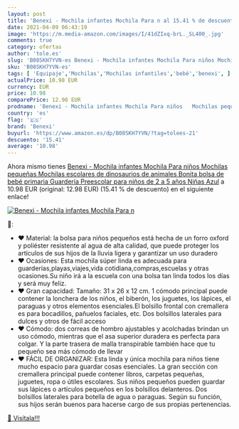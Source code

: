 ```yaml
---
layout: post
title: 'Benexi - Mochila infantes Mochila Para n al 15.41 % de descuento'
date: 2021-04-09 06:43:19
image: 'https://m.media-amazon.com/images/I/41dZIxq-brL._SL400_.jpg'
comments: true
category: ofertas
author: 'tole.es'
slug: 'B08SKH7YVN-es Benexi - Mochila infantes Mochila Para niños Mochilas...'
sku: 'B08SKH7YVN-es'
tags: [ 'Equipaje','Mochilas','Mochilas infantiles','bebé','benexi', ]
actualPrice: 10.98 EUR
currency: EUR
price: 10.98
comparePrice: 12.98 EUR
prodname: 'Benexi - Mochila infantes Mochila Para niños   Mochilas pequeñas Mochilas escolares de dinosaurios de animales Bonita bolsa de bebé primaria Guardería Preescolar para niños de 2 a 5 años Niñas  Azul'
country: 'es'
flag: '🇪🇸'
brand: 'Benexi'
buyurl: 'https://www.amazon.es/dp/B08SKH7YVN/?tag=tolees-21'
descuento: '15.41'
average: '10.98'
---
```


Ahora mismo tienes [Benexi - Mochila infantes Mochila Para niños   Mochilas pequeñas Mochilas escolares de dinosaurios de animales Bonita bolsa de bebé primaria Guardería Preescolar para niños de 2 a 5 años Niñas  Azul](https://www.amazon.es/dp/B08SKH7YVN/?tag=tolees-21) a 10.98 EUR (original: 12.98 EUR) (15.41 %  de descuento) en el siguiente enlace!

[![Benexi - Mochila infantes Mochila Para n](https://m.media-amazon.com/images/I/41dZIxq-brL._SL400_.jpg)](https://www.amazon.es/dp/B08SKH7YVN/?tag=tolees-21)

🔎:

- ♥ Material: la bolsa para niños pequeños está hecha de un forro oxford y poliéster resistente al agua de alta calidad, que puede proteger los artículos de sus hijos de la lluvia ligera y garantizar un uso duradero
- ♥ Ocasiones: Esta mochila súper linda es adecuada para guarderías,playas,viajes,vida cotidiana,compras,escuelas y otras ocasiones.Su niño irá a la escuela con una bolsa tan linda todos los días y será muy feliz.
- ♥ Gran capacidad: Tamaño: 31 x 26 x 12 cm. 1 cómodo principal puede contener la lonchera de los niños, el biberón, los juguetes, los lápices, el paraguas y otros elementos esenciales.El bolsillo frontal con cremallera es para bocadillos, pañuelos faciales, etc. Dos bolsillos laterales para dulces y otros de fácil acceso
- ♥ Cómodo: dos correas de hombro ajustables y acolchadas brindan un uso cómodo, mientras que el asa superior duradera es perfecta para colgar. Y la parte trasera de malla transpirable también hace que tu pequeño sea más cómodo de llevar
- ♥ FÁCIL DE ORGANIZAR: Esta linda y única mochila para niños tiene mucho espacio para guardar cosas esenciales. La gran sección con cremallera principal puede contener libros, carpetas pequeñas, juguetes, ropa o útiles escolares. Sus niños pequeños pueden guardar sus lápices o artículos pequeños en los bolsillos delanteros. Dos bolsillos laterales para botella de agua o paraguas. Según su función, sus hijos serán buenos para hacerse cargo de sus propias pertenencias.

[🛒 Visítala!!!](https://www.amazon.es/dp/B08SKH7YVN/?tag=tolees-21)
